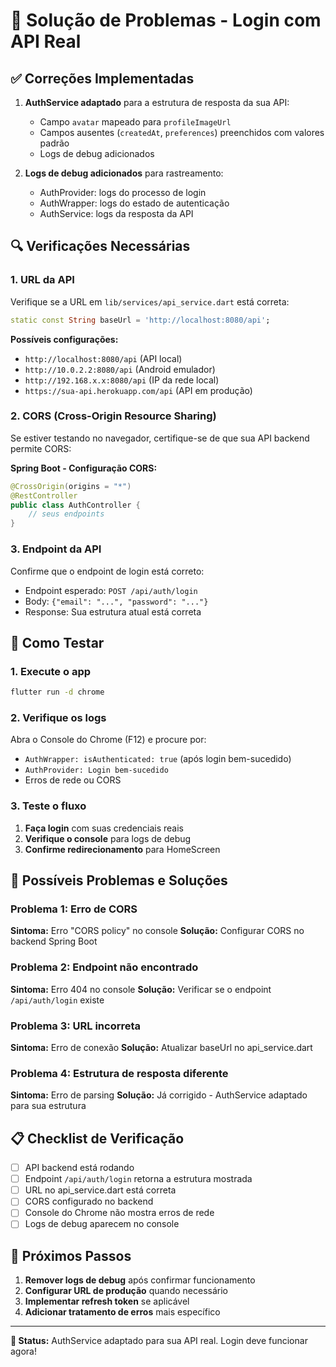 # 🔧 Solução de Problemas - Login com API Real

## ✅ Correções Implementadas

1. **AuthService adaptado** para a estrutura de resposta da sua API:
   - Campo `avatar` mapeado para `profileImageUrl`
   - Campos ausentes (`createdAt`, `preferences`) preenchidos com valores padrão
   - Logs de debug adicionados

2. **Logs de debug adicionados** para rastreamento:
   - AuthProvider: logs do processo de login
   - AuthWrapper: logs do estado de autenticação
   - AuthService: logs da resposta da API

## 🔍 Verificações Necessárias

### 1. URL da API
Verifique se a URL em `lib/services/api_service.dart` está correta:

```dart
static const String baseUrl = 'http://localhost:8080/api';
```

**Possíveis configurações:**
- `http://localhost:8080/api` (API local)
- `http://10.0.2.2:8080/api` (Android emulador)
- `http://192.168.x.x:8080/api` (IP da rede local)
- `https://sua-api.herokuapp.com/api` (API em produção)

### 2. CORS (Cross-Origin Resource Sharing)
Se estiver testando no navegador, certifique-se de que sua API backend permite CORS:

**Spring Boot - Configuração CORS:**
```java
@CrossOrigin(origins = "*")
@RestController
public class AuthController {
    // seus endpoints
}
```

### 3. Endpoint da API
Confirme que o endpoint de login está correto:
- Endpoint esperado: `POST /api/auth/login`
- Body: `{"email": "...", "password": "..."}`
- Response: Sua estrutura atual está correta

## 📱 Como Testar

### 1. Execute o app
```bash
flutter run -d chrome
```

### 2. Verifique os logs
Abra o Console do Chrome (F12) e procure por:
- `AuthWrapper: isAuthenticated: true` (após login bem-sucedido)
- `AuthProvider: Login bem-sucedido`
- Erros de rede ou CORS

### 3. Teste o fluxo
1. **Faça login** com suas credenciais reais
2. **Verifique o console** para logs de debug
3. **Confirme redirecionamento** para HomeScreen

## 🐛 Possíveis Problemas e Soluções

### Problema 1: Erro de CORS
**Sintoma:** Erro "CORS policy" no console
**Solução:** Configurar CORS no backend Spring Boot

### Problema 2: Endpoint não encontrado
**Sintoma:** Erro 404 no console
**Solução:** Verificar se o endpoint `/api/auth/login` existe

### Problema 3: URL incorreta
**Sintoma:** Erro de conexão
**Solução:** Atualizar baseUrl no api_service.dart

### Problema 4: Estrutura de resposta diferente
**Sintoma:** Erro de parsing
**Solução:** Já corrigido - AuthService adaptado para sua estrutura

## 📋 Checklist de Verificação

- [ ] API backend está rodando
- [ ] Endpoint `/api/auth/login` retorna a estrutura mostrada
- [ ] URL no api_service.dart está correta
- [ ] CORS configurado no backend
- [ ] Console do Chrome não mostra erros de rede
- [ ] Logs de debug aparecem no console

## 🚀 Próximos Passos

1. **Remover logs de debug** após confirmar funcionamento
2. **Configurar URL de produção** quando necessário
3. **Implementar refresh token** se aplicável
4. **Adicionar tratamento de erros** mais específico

---

**📍 Status:** AuthService adaptado para sua API real. Login deve funcionar agora!
